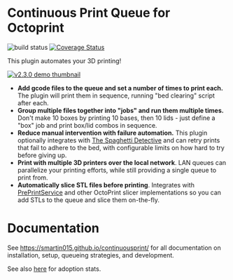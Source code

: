 # Continuous Print Queue for Octoprint

![build status](https://img.shields.io/travis/smartin015/continuousprint/master?style=plastic)
[![Coverage Status](https://coveralls.io/repos/github/smartin015/continuousprint/badge.svg?branch=master)](https://coveralls.io/github/smartin015/continuousprint?branch=master)

This plugin automates your 3D printing!

[![v2.3.0 demo thumbnail](https://user-images.githubusercontent.com/607666/210150942-d323ed1c-6d07-41eb-aecc-e504ed9e7705.png)](https://www.youtube.com/watch?v=07XfCi9YR_k&list=PLBLlNoYKuCw3dnUcdPQk6Tc_GmNsfYAr7&index=1)

* **Add gcode files to the queue and set a number of times to print each.** The plugin will print them in sequence, running "bed clearing" script after each.
* **Group multiple files together into "jobs" and run them multiple times.** Don't make 10 boxes by printing 10 bases, then 10 lids - just define a "box" job and print box/lid combos in sequence.
* **Reduce manual intervention with failure automation.** This plugin optionally integrates with [The Spaghetti Detective](https://www.thespaghettidetective.com/) and can retry prints that fail to adhere to the bed, with configurable limits on how hard to try before giving up.
* **Print with multiple 3D printers over the local network**. LAN queues can parallelize your printing efforts, while still providing a single queue to print from.
* **Automatically slice STL files before printing**. Integrates with [PrePrintService](https://plugins.octoprint.org/plugins/preprintservice/) and other OctoPrint slicer implementations so you can add STLs to the queue and slice them on-the-fly.

# Documentation

See https://smartin015.github.io/continuousprint/ for all documentation on installation, setup, queueing strategies, and development.

See also [here](https://octo-plugin-stats2.vercel.app/) for adoption stats.
